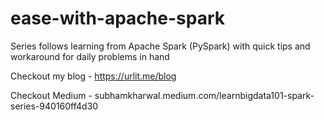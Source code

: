 # ease-with-apache-spark
Series follows learning from Apache Spark (PySpark) with quick tips and workaround for daily problems in hand

Checkout my blog - https://urlit.me/blog

Checkout Medium - subhamkharwal.medium.com/learnbigdata101-spark-series-940160ff4d30
